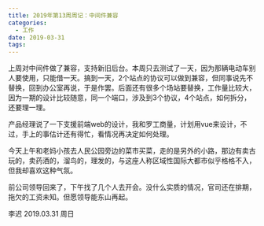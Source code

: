 ```yaml
---
title: 2019年第13周周记：中间件兼容
categories:
  - 工作
date: 2019-03-31
tags:
---
```

上周对中间件做了兼容，支持新旧后台。本周只去测试了一天，因为那辆电动车别人要使用，只能借一天。搞到一天，2个站点的协议可以做到兼容，但同事说先不替换，回到办公室再说，于是作罢。后面还有很多个场站要替换，工作量比较大，因为一期的设计比较随意，同一个端口，涉及到3个协议，4个站点，如何拆分，还要理一理。    
<!-- more -->

产品经理说了一下支援前端web的设计，我和罗工商量，计划用vue来设计，不过，手上的事估计还有得忙，看情况再决定如何处理。  

今天上午和老妈小孩去人民公园旁边的菜市买菜，走的是另外的小路，那边有卖古玩的，卖药酒的，溜鸟的，理发的，与这座人称区域性国际大都市似乎格格不入，但我却喜欢这种气氛。  

前公司领导回来了，下午找了几个人去开会。没什么实质的情况，官司还在排期，拖欠的工资未知。但愿领导能东山再起。  

李迟 2019.03.31 周日
